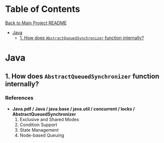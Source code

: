 # Table of Contents
[Back to Main Project README](../README.md)  
- [Java](#java)
  - [1. How does `AbstractQueuedSynchronizer` function internally?](#1-how-does-abstractqueuedsynchronizer-function-internally) 
# Java
##  1. How does `AbstractQueuedSynchronizer` function internally?
### References
* **Java.pdf / Java / java.base / java.util / concurrent / locks / AbstractQueuedSynchronizer**     
  1. Exclusive and Shared Modes
  2. Condition Support
  3. State Management
  4. Node-based Queuing
